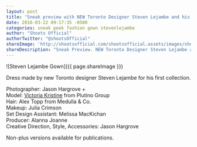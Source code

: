 ```yaml
---
layout: post
title: "Sneak preview with NEW Toronto Designer Steven Lejambe and his first collection"
date: 2016-03-22 09:17:35 -0500
categories: sneak peek fashion gown stevenlejambe
author: "Shoots Official"
authorTwitter: "@shootsOfficial"
shareImage: 'http://shootsofficial.com/shootsofficial.assets/images/shoots-official-1.4-jasonhargrove-victoria-3-stevenlejambe-gown.jpg'
shareDescription: "Sneak Preview. NEW Toronto Designer Steven Lejambe and his first collection."
---
```


![Steven Lejambe Gown]({{ page.shareImage }})

Dress made by new Toronto designer Steven Lejambe for his first collection.

Photographer: Jason Hargrove +  
Model: [Victoria Kristine](http://www.plutinogroup.com/models/women/victoria-kristine/portfolio) from Plutino Group  
Hair: Alex Topp from Medulla & Co.  
Makeup: Julia Crimson   
Set Design Assistant: Melissa MacKichan   
Producer: Alanna Joanne  
Creative Direction, Style, Accessories: Jason Hargrove  

Non-plus versions available for publications.  
